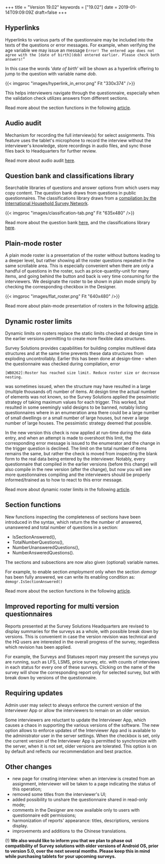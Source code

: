 ﻿+++
title = "Version 19.02"
keywords = ["19.02"]
date = 2019-01-14T09:09:09Z
draft=false
+++


## Hyperlinks

Hyperlinks to various parts of the questionnaire may be included into the texts of the questions or error messages. For example, when verifying the age variable we may issue an message 
```Error! The entered age does not agree with the [date of birth](dob) entered earlier. Please check both answers!”```

In this case the words ‘_date of birth_’ will be shown as a hyperlink offering to jump to the question with variable name _dob_. 

{{< imgproc "images/hyperlink_in_error.png" Fit "330x374" />}}

This helps interviewers navigate through the questionnaire, especially when the validation check utilizes answers from different sections. 

Read more about the section functions in the following [article](/questionnaire-designer/components/questionnaire-hyperlinks/).


## Audio audit

Mechanism for recording the full interview(s) for select assignments. This feature uses the tablet's microphone to record the interview without the interviewer's knowledge, store recordings in audio files, and sync those files back to Headquarters for further review.

Read more about audio audit [here](/headquarters/audio-audit).


## Question bank and classifications library

Searchable libraries of questions and answer options from which users may copy content. The question bank draws from questions in public questionnaires. The classifications library draws from a [compilation by the International Household Survey Network](http://www.ihsn.org/projects/question-bank).

{{< imgproc "images/classification-tab.png" Fit "635x480" />}}

Read more about the question bank [here](/questionnaire-designer/components/question-bank/), and the classifications library [here](/questionnaire-designer/components/classification-library/).


## Plain-mode roster

A plain mode roster is a presentation of the roster without buttons leading to a deeper level, but rather showing all the roster questions repeated in the same scrollable area. This is especially convenient when there are only a handful of questions in the roster, such as price-quantity-unit for many items, and going behind the button and back is very time consuming for the interviewers. We designate the roster to be shown in plain mode simply by checking the corresponding checkbox in the Designer.

{{< imgproc "images/flat_roster.png" Fit "640x480" />}}

Read more about plain-mode presentation of rosters in the following [article](/questionnaire-designer/components/plain-roster/).


## Dynamic roster limits

Dynamic limits on rosters replace the static limits checked at design time in the earlier versions permitting to create more flexible data structures.

Survey Solutions provides capabilities for building complex multilevel data structures and at the same time prevents these data structures from exploding uncontrollably. Earlier this has been done at design-time - when the questionnaire was checked during compilation, error 

```[WB0262]:Roster has reached size limit. Reduce roster size or decrease nesting.```

was sometimes issued, when the structure may have resulted in a large (multiple thousands of) number of items. At design time the actual number of elements was not known, so the Survey Solutions applied the pessimistic strategy of taking maximum values for each trigger. This worked, but resulted in some seemingly valid designs to be banned, notably listing questionnaires where in an enumeration area there could be a large number of small dwellings or a small number of large houses, but never a large number of large houses. The pessimistic strategy deemed that possible. 

In the new version this check is now applied at run-time during the data entry, and when an attempt is made to overshoot this limit, the corresponding error message is issued to the enumerator and the change in the trigger question is declined. The limit on the total number of items remains the same, but rather the check is moved from inspecting the blank form to the real data being entered by the interviewer. Notably, every questionnaire that compiled in the earlier versions (before this change) will also compile in the new version (after the change), but now you will see more questionnaires compiling and the interviewers should be properly informed/trained as to how to react to this error message.

Read more about dynamic roster limits in the following [article](/questionnaire-designer/limits/roster-limits/).

## Section functions

New functions inspecting the completeness of sections have been introduced in the syntax, which return the the number of answered, unanswered and total number of questions in a section: 

- IsSectionAnswered(), 
- TotalNumberQuestions(), 
- NumberUnansweredQuestions(), 
- NumberAnsweredQuestions(). 

The sections and subsections are now also given (optional) variable names. 

For example, to enable section _employment_ only when the section _demogr_ has been fully answered, we can write its enabling condition as: 
```demogr.IsSectionAnswered()```

Read more about the section functions in the following [article](/syntax-guide/functions/section-functions/).

## Improved reporting for multi version questionnaires

Reports presented at the Survey Solutions Headquarters are revised to display summaries for the surveys as a whole, with possible break down by versions. This is convenient in case the version revision was technical and the HQ users are interested in the overall progress of the survey, regardless which revision has been applied.

For example, the Surveys and Statuses report may present the surveys you are running, such as LFS, LSMS, price survey, etc. with counts of interviews in each status for every one of these surveys. Clicking on the name of the survey will show the corresponding report only for selected survey, but with break down by versions of the questionnaire.

## Requiring updates

Admin user may select to always enforce the current version of the Interviewer App or allow the interviewers to remain on an older version.

Some interviewers are reluctant to update the Interviewer App, which causes a chaos in supporting the various versions of the software. The new option allows to enforce updates of the Interviewer App and is available to the administrator user in the server settings. When the checkbox is set, only the current version of the Interviewer App is permitted to synchronize with the server, when it is not set, older versions are tolerated. This option is on by default and reflects our recommendation and best practice.


## Other changes

- new page for creating interview: when an interview is created from an assignment, interviewer will be taken to a page indicating the status of this operation;
- removed some titles from the interviewer's UI;
- added possibility to unshare the questionnaire shared in read-only mode; 
- comments in the Designer are now available only to users with questionnaire edit permissions;
- harmonization of reports' appearance: titles, descriptions, versions display.
- improvements and additions to the Chinese translations.


(!) **We also would like to inform you that we plan to phase out compatibility of Survey solutions with older versions of Android OS, prior to version 5.0, over the next several months. Please keep this in mind while purchasing tablets for your upcoming surveys.**